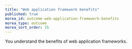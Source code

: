 ```yaml
---
title: "Web application framework benefits"
published: true
morea_id: outcome-web-application-framework-benefits
morea_type: outcome
morea_sort_order: 15
---
```


You understand the benefits of web application frameworks.